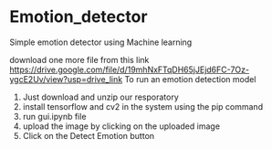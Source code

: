 # Emotion_detector
Simple emotion detector using Machine learning 








download one more file from this link https://drive.google.com/file/d/19mhNxFTqDH65jJEjd6FC-7Oz-ygcE2Uv/view?usp=drive_link
To run an emotion detection model 
1. Just download and unzip our resporatory
2. install tensorflow and cv2 in the system using the pip command
3. run gui.ipynb file
4. upload the image by clicking on the uploaded image
5. Click on the Detect Emotion button 
